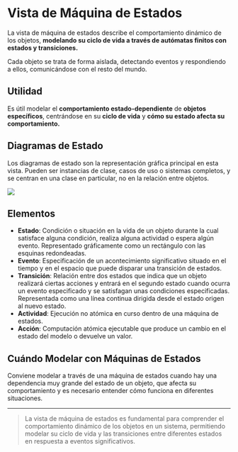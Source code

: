 # Vista de Máquina de Estados

La vista de máquina de estados describe el comportamiento dinámico de los objetos, **modelando su ciclo de vida a través de autómatas finitos con estados y transiciones.** 

Cada objeto se trata de forma aislada, detectando eventos y respondiendo a ellos, comunicándose con el resto del mundo.

## Utilidad

Es útil modelar el **comportamiento estado-dependiente** de **objetos específicos**, centrándose en su **ciclo de vida** y **cómo su estado afecta su comportamiento.**

## Diagramas de Estado

Los diagramas de estado son la representación gráfica principal en esta vista. Pueden ser instancias de clase, casos de uso o sistemas completos, y se centran en una clase en particular, no en la relación entre objetos.


![](https://lh7-us.googleusercontent.com/docsz/AD_4nXc2RNDqM3Og1JR0J91VoqSa3lPvNAwMYUxjYhoaKhJc1AU6ZhaMli78UlwUuw4UUROyEfoBl1_sMmix3FA3zVnxiWNLJGu9EGL8npSG5Q-DvSR2rpnCE7n9CFe-QkqiDWSEud1dslmi3Mh71ssUjJSJK2p1?key=VReuh94fGGpJZLGsXsGdUQ)

## Elementos

- **Estado**: Condición o situación en la vida de un objeto durante la cual satisface alguna condición, realiza alguna actividad o espera algún evento. Representado gráficamente como un rectángulo con las esquinas redondeadas.
- **Evento**: Especificación de un acontecimiento significativo situado en el tiempo y en el espacio que puede disparar una transición de estados.
- **Transición**: Relación entre dos estados que indica que un objeto realizará ciertas acciones y entrará en el segundo estado cuando ocurra un evento especificado y se satisfagan unas condiciones especificadas. Representada como una línea continua dirigida desde el estado origen al nuevo estado.
- **Actividad**: Ejecución no atómica en curso dentro de una máquina de estados.
- **Acción**: Computación atómica ejecutable que produce un cambio en el estado del modelo o devuelve un valor.

## Cuándo Modelar con Máquinas de Estados

Conviene modelar a través de una máquina de estados cuando hay una dependencia muy grande del estado de un objeto, que afecta su comportamiento y es necesario entender cómo funciona en diferentes situaciones.

---

> La vista de máquina de estados es fundamental para comprender el comportamiento dinámico de los objetos en un sistema, permitiendo modelar su ciclo de vida y las transiciones entre diferentes estados en respuesta a eventos significativos.
